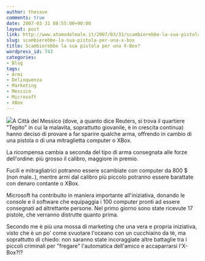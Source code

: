 ```yaml
---
author: thesave
comments: true
date: 2007-03-31 08:55:00+00:00
layout: post
link: http://www.atomodelmale.it/2007/03/31/scambierebbe-la-sua-pistola-per-una-x-box/
slug: scambierebbe-la-sua-pistola-per-una-x-box
title: Scambierebbe la sua pistola per una X-Box?
wordpress_id: 743
categories:
- Blog
tags:
- Armi
- Delinquenza
- Marketing
- Messico
- Microsoft
- XBox
---
```


![](http://bp2.blogger.com/_DrkHjH_RYWo/Rg4numA4KqI/AAAAAAAAABQ/50jEaoJoEjk/s320/gun4x.png)A Città del Messico (dove, a quanto dice Reuters, si trova il quartiere "Tepito" in cui la malavita, soprattutto giovanile, è in crescita continua) hanno deciso di provare a far sparire qualche arma, offrendo in cambio di una pistola o di una mitraglietta computer o XBox.

La ricompensa cambia a seconda del tipo di arma consegnata alle forze dell'ordine: più grosso il calibro, maggiore in premio.

Fucili e mitragliatrici potranno essere scambiate con computer da 800 $ (non male..), mentre armi dal calibro più piccolo potranno essere barattate con denaro contante o XBox.<!-- more -->

Microsoft ha contribuito in maniera importante all'iniziativa, donando le console e il software che equipaggia i 100 computer pronti ad essere consegnati ad altrettante persone. Nel primo giorno sono state ricevute 17 pistole, che verranno distrutte quanto prima.

Secondo me è più una mossa di marketing che una vera e propria iniziativa, visto che è un po' come svuotare l'oceano con un cucchiaino da tè, ma soprattutto di chiedo: non saranno state incoraggiate altre battaglie tra i piccoli criminali per "fregare" l'automatica dell'amico e accaparrarsi l'X-Box?!?
